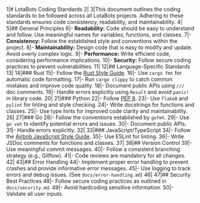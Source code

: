 1|# LotaBots Coding Standards
2|
3|This document outlines the coding standards to be followed across all LotaBots projects. Adhering to these standards ensures code consistency, readability, and maintainability.
4|
5|## General Principles
6|- **Readability:** Code should be easy to understand and follow. Use meaningful names for variables, functions, and classes.
7|- **Consistency:** Follow the established style and conventions within the project.
8|- **Maintainability:** Design code that is easy to modify and update. Avoid overly complex logic.
9|- **Performance:** Write efficient code, considering performance implications.
10|- **Security:** Follow secure coding practices to prevent vulnerabilities.
11|
12|## Language-Specific Standards
13|
14|### Rust
15|- Follow the [Rust Style Guide](https://doc.rust-lang.org/1.0.0/style/style/README.html).
16|- Use `cargo fmt` for automatic code formatting.
17|- Run `cargo clippy` to catch common mistakes and improve code quality.
18|- Document public APIs using `///` doc comments.
19|- Handle errors explicitly using `Result` and avoid `panic!` in library code.
20|
21|### Python
22|- Follow [PEP 8](https://peps.python.org/pep-0008/).
23|- Use `flake8` and `pylint` for linting and style checking.
24|- Write docstrings for functions and classes.
25|- Use type hints for improved code clarity and maintainability.
26|
27|### Go
28|- Follow the conventions established by `gofmt`.
29|- Use `go vet` to identify potential errors and issues.
30|- Document public APIs.
31|- Handle errors explicitly.
32|
33|### JavaScript/TypeScript
34|- Follow the [Airbnb JavaScript Style Guide](https://github.com/airbnb/javascript).
35|- Use ESLint for linting.
36|- Write JSDoc comments for functions and classes.
37|
38|## Version Control
39|- Use meaningful commit messages.
40|- Follow a consistent branching strategy (e.g., Gitflow).
41|- Code reviews are mandatory for all changes.
42|
43|## Error Handling
44|- Implement proper error handling to prevent crashes and provide informative error messages.
45|- Use logging to track errors and debug issues. (See `docs/error-handling.md`)
46|
47|## Security Best Practices
48|- Follow secure coding practices as outlined in `docs/security.md`.
49|- Avoid hardcoding sensitive information.
50|- Validate all user inputs. 